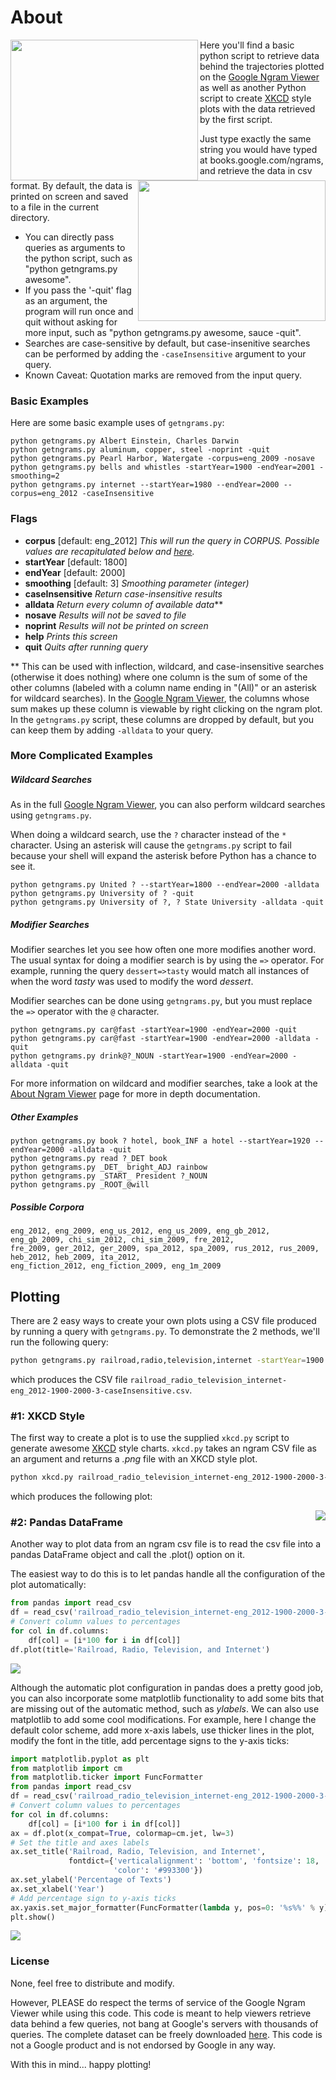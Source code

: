 # About #
<img src="https://s3.amazonaws.com/ngramplots/xkcd_demo1.png" height="225" width="300" align="left">

Here you'll find a basic python script to retrieve data behind the trajectories plotted on the [Google Ngram Viewer](http://books.google.com/ngrams) as well as another Python script to create [XKCD](http://www.xkcd.com) style plots with the data retrieved by the first script.

<img src="https://s3.amazonaws.com/ngramplots/xkcd_demo3.png" height="225" width="300" align="right">

Just type exactly the same string you would have typed at books.google.com/ngrams, and retrieve the data in csv format. By default, the data is printed on screen and saved to a file in the current directory.

 - You can directly pass queries as arguments to the python script, such as "python getngrams.py awesome".
 - If you pass the '-quit' flag as an argument, the program will run once and quit without asking for more input, such as "python getngrams.py awesome, sauce -quit".
 - Searches are case-sensitive by default, but case-insenitive searches can be performed by adding the `-caseInsensitive` argument to your query.
 - Known Caveat: Quotation marks are removed from the input query.


### Basic Examples ###

Here are some basic example uses of `getngrams.py`:

```
python getngrams.py Albert Einstein, Charles Darwin
python getngrams.py aluminum, copper, steel -noprint -quit
python getngrams.py Pearl Harbor, Watergate -corpus=eng_2009 -nosave
python getngrams.py bells and whistles -startYear=1900 -endYear=2001 -smoothing=2
python getngrams.py internet --startYear=1980 --endYear=2000 --corpus=eng_2012 -caseInsensitive
```

### Flags ###
  * **corpus** [default: eng_2012] *This will run the query in CORPUS. Possible values are recapitulated below and [here](http://books.google.com/ngrams/info).*
  * **startYear** [default: 1800]
  * **endYear** [default: 2000]
  * **smoothing** [default: 3] *Smoothing parameter (integer)*
  * **caseInsensitive** *Return case-insensitive results*
  * **alldata** *Return every column of available data***
  * **nosave** *Results will not be saved to file*
  * **noprint** *Results will not be printed on screen*
  * **help** *Prints this screen*
  * **quit** *Quits after running query*

\*\* This can be used with inflection, wildcard, and case-insensitive searches (otherwise it does nothing) where one column is the sum of some of the other columns (labeled with a column name ending in "(All)" or an asterisk for wildcard searches). In the [Google Ngram Viewer](http://books.google.com/ngrams), the columns whose sum makes up these column is viewable by right clicking on the ngram plot. In the `getngrams.py` script, these columns are dropped by default, but you can keep them by adding `-alldata` to your query.

### More Complicated Examples ###

##### Wildcard Searches #####

As in the full [Google Ngram Viewer](http://books.google.com/ngrams), you can also perform wildcard searches using `getngrams.py`.

When doing a wildcard search, use the `?` character instead of the `*` character. Using an asterisk will cause the `getngrams.py` script to fail because your shell will expand the asterisk before Python has a chance to see it.

```
python getngrams.py United ? --startYear=1800 --endYear=2000 -alldata
python getngrams.py University of ? -quit
python getngrams.py University of ?, ? State University -alldata -quit
```

##### Modifier Searches #####

Modifier searches let you see how often one more modifies another word. The usual syntax for doing a modifier search is by using the `=>` operator. For example, running the query `dessert=>tasty` would match all instances of when the word *tasty* was used to modify the word *dessert*.

Modifier searches can be done using `getngrams.py`, but you must replace the `=>` operator with the `@` character.

```
python getngrams.py car@fast -startYear=1900 -endYear=2000 -quit
python getngrams.py car@fast -startYear=1900 -endYear=2000 -alldata -quit
python getngrams.py drink@?_NOUN -startYear=1900 -endYear=2000 -alldata -quit
```

For more information on wildcard and modifier searches, take a look at the [About Ngram Viewer](https://books.google.com/ngrams/info) page for more in depth documentation.

##### Other Examples #####

```
python getngrams.py book ? hotel, book_INF a hotel --startYear=1920 --endYear=2000 -alldata -quit
python getngrams.py read ?_DET book
python getngrams.py _DET_ bright_ADJ rainbow
python getngrams.py _START_ President ?_NOUN
python getngrams.py _ROOT_@will
```

##### Possible Corpora #####

```
eng_2012, eng_2009, eng_us_2012, eng_us_2009, eng_gb_2012, eng_gb_2009, chi_sim_2012, chi_sim_2009, fre_2012,
fre_2009, ger_2012, ger_2009, spa_2012, spa_2009, rus_2012, rus_2009, heb_2012, heb_2009, ita_2012,
eng_fiction_2012, eng_fiction_2009, eng_1m_2009
```

## Plotting ##

There are 2 easy ways to create your own plots using a CSV file produced by running a query with `getngrams.py`. To demonstrate the 2 methods, we'll run the following query:

```bash
python getngrams.py railroad,radio,television,internet -startYear=1900 -endYear=2000 -caseInsensitive -quit
```

which produces the CSV file `railroad_radio_television_internet-eng_2012-1900-2000-3-caseInsensitive.csv`.


### #1: XKCD Style ###

The first way to create a plot is to use the supplied `xkcd.py` script to generate awesome [XKCD](http://www.xkcd.com) style charts. `xkcd.py` takes an ngram CSV file as an argument and returns a *.png* file with an XKCD style plot.

```bash
python xkcd.py railroad_radio_television_internet-eng_2012-1900-2000-3-caseInsensitive.csv
```
which produces the following plot:

<div style="float: right"><img src="https://s3.amazonaws.com/ngramplots/xkcd_example.png"  /></div>




### #2: Pandas DataFrame ###

Another way to plot data from an ngram csv file is to read the csv file into a pandas DataFrame object and call the .plot() option on it.

The easiest way to do this is to let pandas handle all the configuration of the plot automatically:

```python
from pandas import read_csv
df = read_csv('railroad_radio_television_internet-eng_2012-1900-2000-3-caseInsensitive.csv', index_col=0, parse_dates=True)
# Convert column values to percentages
for col in df.columns:
    df[col] = [i*100 for i in df[col]]
df.plot(title='Railroad, Radio, Television, and Internet')
```

![](https://s3.amazonaws.com/ngramplots/pandas_simple.png)


Although the automatic plot configuration in pandas does a pretty good job, you can also incorporate some matplotlib functionality to add some bits that are missing out of the automatic method, such as *ylabels*. We can also use matplotlib to add some cool modifications. For example, here I change the default color scheme, add more x-axis labels, use thicker lines in the plot, modify the font in the title, add percentage signs to the y-axis ticks:

```python
import matplotlib.pyplot as plt
from matplotlib import cm
from matplotlib.ticker import FuncFormatter
from pandas import read_csv
df = read_csv('railroad_radio_television_internet-eng_2012-1900-2000-3-caseInsensitive.csv', index_col=0, parse_dates=True)
# Convert column values to percentages
for col in df.columns:
    df[col] = [i*100 for i in df[col]]
ax = df.plot(x_compat=True, colormap=cm.jet, lw=3)
# Set the title and axes labels
ax.set_title('Railroad, Radio, Television, and Internet',
             fontdict={'verticalalignment': 'bottom', 'fontsize': 18,
                       'color': '#993300'})
ax.set_ylabel('Percentage of Texts')
ax.set_xlabel('Year')
# Add percentage sign to y-axis ticks
ax.yaxis.set_major_formatter(FuncFormatter(lambda y, pos=0: '%s%%' % y))
plt.show()
```

![](https://s3.amazonaws.com/ngramplots/pandas_matplotlib.png)

### License ###
None, feel free to distribute and modify.

However, PLEASE do respect the terms of service of the Google Ngram Viewer while using this code. This code is meant to help viewers retrieve data behind a few queries, not bang at Google's servers with thousands of queries. The complete dataset can be freely downloaded [here](http://storage.googleapis.com/books/ngrams/books/datasetsv2.html). This code is not a Google product and is not endorsed by Google in any way.

With this in mind... happy plotting!
